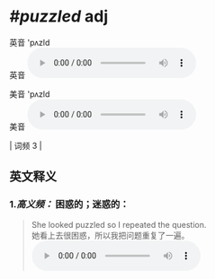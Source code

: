 # ***\#puzzled*** adj
英音 'pʌzld  
英音
<audio src="./media/puzzled-B.aac" controls="controls"></audio>

美音 'pʌzld  
美音
<audio src="./media/puzzled.aac" controls="controls"></audio>



| 词频 3 |  

英文释义
---
### 1.*高义频：* **困惑的；迷惑的：**  

 > She looked puzzled so I repeated the question.   
 > 她看上去很困惑，所以我把问题重复了一遍。    
<audio src="./media/puzzled-1.aac" controls="controls"></audio>


